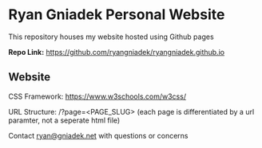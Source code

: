 # Ryan Gniadek Personal Website 

This repository houses my website hosted using Github pages

**Repo Link:** https://github.com/ryangniadek/ryangniadek.github.io

## Website

CSS Framework: https://www.w3schools.com/w3css/

URL Structure: /?page=<PAGE_SLUG> (each page is differentiated by a url paramter, not a seperate html file)

Contact [ryan@gniadek.net](mailto:ryan@gniadek.net) with questions or concerns


